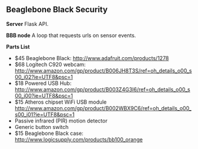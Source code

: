 ## Beaglebone Black Security

**Server**
Flask API.

**BBB node**
A loop that requests urls on sensor events.

**Parts List**
* $45 Beaglebone Black: http://www.adafruit.com/products/1278
* $68 Logitech C920 webcam: http://www.amazon.com/gp/product/B006JH8T3S/ref=oh_details_o00_s00_i02?ie=UTF8&psc=1
* $18 Powered USB Hub: http://www.amazon.com/gp/product/B003Z4G3I6/ref=oh_details_o00_s00_i00?ie=UTF8&psc=1
* $15 Atheros chipset WiFi USB module http://www.amazon.com/gp/product/B002WBX9C6/ref=oh_details_o00_s00_i01?ie=UTF8&psc=1
* Passive infrared (PIR) motion detector
* Generic button switch
* $15 Beaglebone Black case: http://www.logicsupply.com/products/bb100_orange
